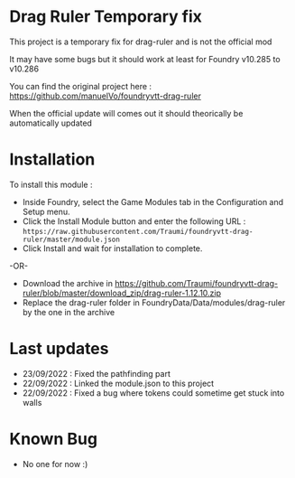 # Drag Ruler Temporary fix
This project is a temporary fix for drag-ruler and is not the official mod

It may have some bugs but it should work at least for Foundry v10.285 to v10.286

You can find the original project here : https://github.com/manuelVo/foundryvtt-drag-ruler

When the official update will comes out it should theorically be automatically updated

# Installation

To install this module :

- Inside Foundry, select the Game Modules tab in the Configuration and Setup menu.
- Click the Install Module button and enter the following URL : `https://raw.githubusercontent.com/Traumi/foundryvtt-drag-ruler/master/module.json`
- Click Install and wait for installation to complete.

-OR-

- Download the archive in https://github.com/Traumi/foundryvtt-drag-ruler/blob/master/download_zip/drag-ruler-1.12.10.zip
- Replace the drag-ruler folder in FoundryData/Data/modules/drag-ruler by the one in the archive

# Last updates

- 23/09/2022 : Fixed the pathfinding part
- 22/09/2022 : Linked the module.json to this project
- 22/09/2022 : Fixed a bug where tokens could sometime get stuck into walls

# Known Bug

- No one for now :)
